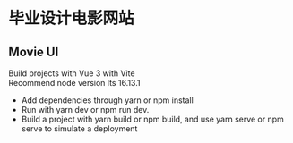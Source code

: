# 毕业设计电影网站

## Movie UI

Build projects with Vue 3 with Vite\
Recommend node version lts 16.13.1

- Add dependencies through yarn or npm install
- Run with yarn dev or npm run dev.
- Build a project with yarn build or npm build, and use yarn serve or npm serve to simulate a deployment
